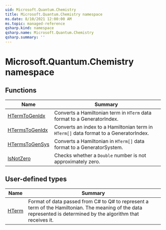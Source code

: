```yaml
---
uid: Microsoft.Quantum.Chemistry
title: Microsoft.Quantum.Chemistry namespace
ms.date: 8/10/2021 12:00:00 AM
ms.topic: managed-reference
qsharp.kind: namespace
qsharp.name: Microsoft.Quantum.Chemistry
qsharp.summary: ''
---
```


# Microsoft.Quantum.Chemistry namespace




<!-- summaries -->


## Functions

| Name | Summary |
|------|---------|
|[HTermToGenIdx](xref:Microsoft.Quantum.Chemistry.HTermToGenIdx) |Converts a Hamiltonian term in `HTerm` data format to a GeneratorIndex. |
|[HTermsToGenIdx](xref:Microsoft.Quantum.Chemistry.HTermsToGenIdx) |Converts an index to a Hamiltonian term in `HTerm[]` data format to a GeneratorIndex. |
|[HTermsToGenSys](xref:Microsoft.Quantum.Chemistry.HTermsToGenSys) |Converts a Hamiltonian in `HTerm[]` data format to a GeneratorSystem. |
|[IsNotZero](xref:Microsoft.Quantum.Chemistry.IsNotZero) |Checks whether a `Double` number is not approximately zero. |

## User-defined types

| Name | Summary |
|------|---------|
|[HTerm](xref:Microsoft.Quantum.Chemistry.HTerm) |Format of data passed from C# to Q# to represent a term of the Hamiltonian. The meaning of the data represented is determined by the algorithm that receives it. |
<!-- /summaries -->
